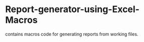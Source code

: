 # Report-generator-using-Excel-Macros
contains macros code for generating reports from working files.
